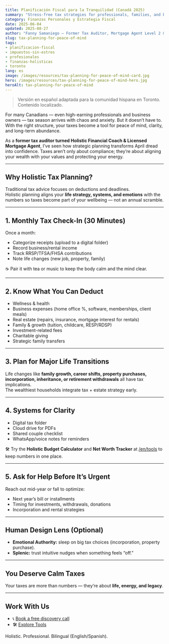 ```yaml
---
title: Planificación Fiscal para la Tranquilidad (Canadá 2025)
summary: "Stress-free tax strategies for professionals, families, and business owners"
category: Finanzas Personales y Estrategia Fiscal
date: 2025-06-04
updated: 2025-08-27
author: "Fanny Samaniego — Former Tax Auditor, Mortgage Agent Level 2 & Holistic Financial"
slug: tax-planning-for-peace-of-mind
tags:
- planificacion-fiscal
- impuestos-sin-estres
- profesionales
- finanzas-holisticas
- toronto
lang: es
image: /images/resources/tax-planning-for-peace-of-mind-card.jpg
hero: /images/resources/tax-planning-for-peace-of-mind-hero.jpg
heroAlt: tax-planning-for-peace-of-mind
---
```

> Versión en español adaptada para la comunidad hispana en Toronto. Contenido localizado.

For many Canadians — even high-earning professionals and business owners — tax season arrives with chaos and anxiety. But it doesn’t have to. With the right structure, your taxes become a tool for peace of mind, clarity, and long-term abundance.

As a **former tax auditor turned Holistic Financial Coach & Licensed Mortgage Agent**, I’ve seen how strategic planning transforms April dread into confidence. Taxes aren’t only about compliance; they’re about aligning your wealth with your values and protecting your energy.

---

## Why Holistic Tax Planning?

Traditional tax advice focuses on deductions and deadlines.  
Holistic planning aligns your **life strategy, systems, and emotions** with the numbers so taxes become part of your wellbeing — not an annual scramble.  

---

## 1. Monthly Tax Check-In (30 Minutes)

Once a month:  
- Categorize receipts (upload to a digital folder)  
- Record business/rental income  
- Track RRSP/TFSA/FHSA contributions  
- Note life changes (new job, property, family)  

☕ Pair it with tea or music to keep the body calm and the mind clear.  

---

## 2. Know What You Can Deduct

- Wellness & health  
- Business expenses (home office %, software, memberships, client meals)  
- Real estate (repairs, insurance, mortgage interest for rentals)  
- Family & growth (tuition, childcare, RESP/RDSP)  
- Investment-related fees  
- Charitable giving  
- Strategic family transfers  

---

## 3. Plan for Major Life Transitions

Life changes like **family growth, career shifts, property purchases, incorporation, inheritance, or retirement withdrawals** all have tax implications.  
The wealthiest households integrate tax + estate strategy early.  

---

## 4. Systems for Clarity

- Digital tax folder  
- Cloud drive for PDFs  
- Shared couple checklist  
- WhatsApp/voice notes for reminders  

🛠 Try the **Holistic Budget Calculator** and **Net Worth Tracker** at [/en/tools](/es/herramientas) to keep numbers in one place.  

---

## 5. Ask for Help Before It’s Urgent

Reach out mid-year or fall to optimize:  
- Next year’s bill or installments  
- Timing for investments, withdrawals, donations  
- Incorporation and rental strategies  

---

## Human Design Lens (Optional)

- **Emotional Authority:** sleep on big tax choices (incorporation, property purchase).  
- **Splenic:** trust intuitive nudges when something feels “off.”  

---

## You Deserve Calm Taxes

Your taxes are more than numbers — they’re about **life, energy, and legacy**.  

---

## Work With Us

- 📞 [Book a free discovery call](/es/contacto)  
- 🛠 [Explore Tools](/es/herramientas)  

Holistic. Professional. Bilingual (English/Spanish).  
